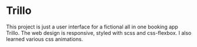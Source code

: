 # Trillo
This project is just a user interface for a fictional all in one booking app Trillo. The web design is responsive, styled with scss and css-flexbox. I also learned various css animations.
